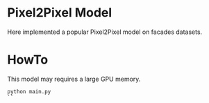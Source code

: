 # Pixel2Pixel Model

Here implemented a popular Pixel2Pixel model on facades datasets.


# HowTo
This model may requires a large GPU memory.

```
python main.py
``